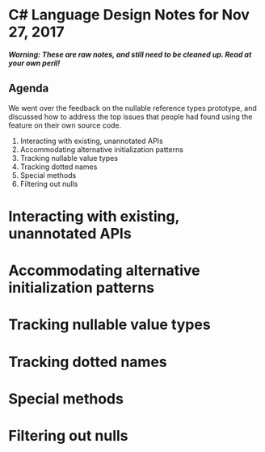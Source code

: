 ﻿# C# Language Design Notes for Nov 27, 2017

***Warning: These are raw notes, and still need to be cleaned up. Read at your own peril!***



## Agenda

We went over the feedback on the nullable reference types prototype, and discussed how to address the top issues that people had found using the feature on their own source code.

1. Interacting with existing, unannotated APIs
2. Accommodating alternative initialization patterns
3. Tracking nullable value types
4. Tracking dotted names
5. Special methods
6. Filtering out nulls

# Interacting with existing, unannotated APIs


# Accommodating alternative initialization patterns


# Tracking nullable value types


# Tracking dotted names


# Special methods


# Filtering out nulls
